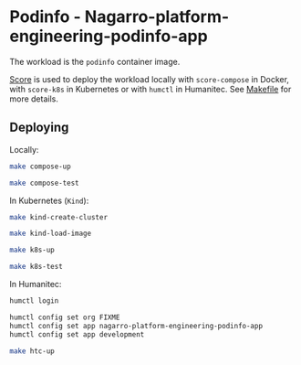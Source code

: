 # Podinfo - Nagarro-platform-engineering-podinfo-app

The workload is the `podinfo` container image.

[Score](https://score.dev/) is used to deploy the workload locally with `score-compose` in Docker, with `score-k8s` in Kubernetes or with `humctl` in Humanitec. See [Makefile](Makefile) for more details.

## Deploying

Locally:
```bash
make compose-up

make compose-test
```

In Kubernetes (`Kind`):
```bash
make kind-create-cluster

make kind-load-image

make k8s-up

make k8s-test
```

In Humanitec:
```bash
humctl login

humctl config set org FIXME
humctl config set app nagarro-platform-engineering-podinfo-app
humctl config set app development

make htc-up
```
